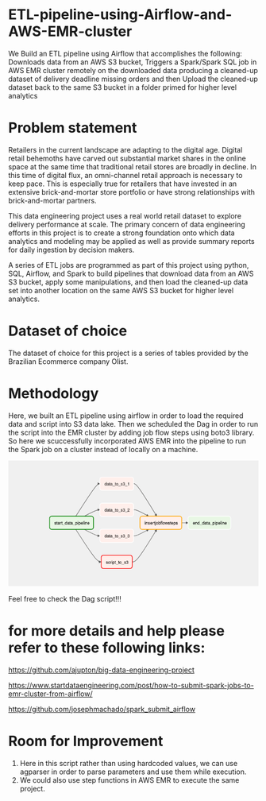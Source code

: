 # ETL-pipeline-using-Airflow-and-AWS-EMR-cluster
We Build an ETL pipeline using Airflow that accomplishes the following: Downloads data from an AWS S3 bucket, Triggers a Spark/Spark SQL job in AWS EMR cluster remotely on the downloaded data producing a cleaned-up dataset of delivery deadline missing orders and then Upload the cleaned-up dataset back to the same S3 bucket in a folder primed for higher level analytics

# Problem statement
Retailers in the current landscape are adapting to the digital age. Digital retail behemoths have carved out substantial market shares in the online space at the same time that traditional retail stores are broadly in decline. In this time of digital flux, an omni-channel retail approach is necessary to keep pace. This is especially true for retailers that have invested in an extensive brick-and-mortar store portfolio or have strong relationships with brick-and-mortar partners.

This data engineering project uses a real world retail dataset to explore delivery performance at scale. The primary concern of data engineering efforts in this project is to create a strong foundation onto which data analytics and modeling may be applied as well as provide summary reports for daily ingestion by decision makers.

A series of ETL jobs are programmed as part of this project using python, SQL, Airflow, and Spark to build pipelines that download data from an AWS S3 bucket, apply some manipulations, and then load the cleaned-up data set into another location on the same AWS S3 bucket for higher level analytics.


# Dataset of choice
The dataset of choice for this project is a series of tables provided by the Brazilian Ecommerce company Olist.


# Methodology
Here, we built an ETL pipeline using airflow in order to load the required data and script into S3 data lake.
Then we scheduled the Dag in order to run the script into the EMR cluster by adding job flow steps using boto3 library.
So here we scuccessfully incorporated AWS EMR into the pipeline to run the Spark job on a cluster instead of locally on a machine.

![](https://github.com/khushal2405/ETL-pipeline-using-Airflow-and-AWS-EMR/blob/main/DAG_graph.PNG)

Feel free to check the Dag script!!!
# for more details and help please refer to these following links:
https://github.com/ajupton/big-data-engineering-project

https://www.startdataengineering.com/post/how-to-submit-spark-jobs-to-emr-cluster-from-airflow/

https://github.com/josephmachado/spark_submit_airflow

# Room for Improvement
1. Here in this script rather than using hardcoded values, we can use agparser in order to parse parameters and use them while execution.
2. We could also use step functions in AWS EMR to execute the same project.
 

